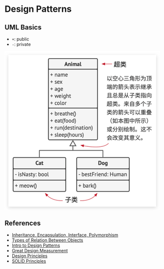 # Design Patterns

## UML Basics
- `+`: public
- `-`: private
<p align="center"><img style="display: block; width: 600px; margin: 0 auto;" src=img/2021-03-17-23-12-04.png alt="no image found"></p>

## References
- [Inheritance, Encapsulation, Interface, Polymorphism](./AEIP.md)
- [Types of Relation Between Objects](./relations.md)
- [Intro to Design Patterns](./intro.md)
- [Great Design Measurement](./great_design.md)
- [Design Principles](./principles.md)
- [SOLID Principles](./solid.md)